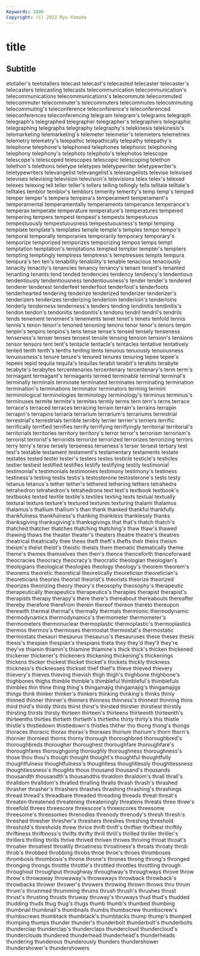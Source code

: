 ```yaml
---
Keywords: 2400
Copyright: (C) 2022 Ryu Yamada
---
```



# title

## Subtitle
etotaller's teetotallers telecast telecast's telecasted telecaster
telecaster's telecasters telecasting telecasts telecommunication telecommunication's telecommunications telecommunications's telecommute telecommuted
telecommuter telecommuter's telecommuters telecommutes telecommuting telecommuting's teleconference teleconference's teleconferenced teleconferences
teleconferencing telegram telegram's telegrams telegraph telegraph's telegraphed telegrapher telegrapher's telegraphers
telegraphic telegraphing telegraphs telegraphy telegraphy's telekinesis telekinesis's telemarketing telemarketing's telemeter
telemeter's telemeters telemetries telemetry telemetry's telepathic telepathically telepathy telepathy's telephone
telephone's telephoned telephones telephonic telephoning telephony telephony's telephoto telephoto's telephotos
telescope telescope's telescoped telescopes telescopic telescoping telethon telethon's telethons teletype
teletypes teletypewriter teletypewriter's teletypewriters televangelist televangelist's televangelists televise televised televises
televising television television's televisions telex telex's telexed telexes telexing tell
teller teller's tellers telling tellingly tells telltale telltale's telltales temblor
temblor's temblors temerity temerity's temp temp's temped temper temper's tempera
tempera's temperament temperament's temperamental temperamentally temperaments temperance temperance's temperas temperate
temperature temperature's temperatures tempered tempering tempers tempest tempest's tempests tempestuous
tempestuously tempestuousness tempestuousness's tempi temping template template's templates temple temple's
temples tempo tempo's temporal temporally temporaries temporarily temporary temporary's temporize
temporized temporizes temporizing tempos temps tempt temptation temptation's temptations tempted
tempter tempter's tempters tempting temptingly temptress temptress's temptresses tempts tempura
tempura's ten ten's tenability tenability's tenable tenacious tenaciously tenacity tenacity's
tenancies tenancy tenancy's tenant tenant's tenanted tenanting tenants tend tended
tendencies tendency tendency's tendentious tendentiously tendentiousness tendentiousness's tender tender's tendered
tenderer tenderest tenderfeet tenderfoot tenderfoot's tenderfoots tenderhearted tendering tenderize tenderized
tenderizer tenderizer's tenderizers tenderizes tenderizing tenderloin tenderloin's tenderloins tenderly tenderness
tenderness's tenders tending tendinitis tendinitis's tendon tendon's tendonitis tendonitis's tendons
tendril tendril's tendrils tends tenement tenement's tenements tenet tenet's tenets
tenfold tennis tennis's tenon tenon's tenoned tenoning tenons tenor tenor's
tenors tenpin tenpin's tenpins tenpins's tens tense tense's tensed tensely
tenseness tenseness's tenser tenses tensest tensile tensing tension tension's tensions
tensor tensors tent tent's tentacle tentacle's tentacles tentative tentatively tented
tenth tenth's tenths tenting tents tenuous tenuously tenuousness tenuousness's tenure
tenure's tenured tenures tenuring tepee tepee's tepees tepid tequila tequila's
tequilas terabit terabit's terabits terabyte terabyte's terabytes tercentenaries tercentenary tercentenary's
term term's termagant termagant's termagants termed terminable terminal terminal's terminally
terminals terminate terminated terminates terminating termination termination's terminations terminator terminators
terming termini terminological terminologies terminology terminology's terminus terminus's terminuses termite
termite's termites termly terms tern tern's terns terrace terrace's terraced
terraces terracing terrain terrain's terrains terrapin terrapin's terrapins terraria terrarium
terrarium's terrariums terrestrial terrestrial's terrestrials terrible terribly terrier terrier's terriers
terrific terrifically terrified terrifies terrify terrifying terrifyingly territorial territorial's territorials
territories territory territory's terror terror's terrorism terrorism's terrorist terrorist's terrorists
terrorize terrorized terrorizes terrorizing terrors terry terry's terse tersely terseness
terseness's terser tersest tertiary test test's testable testament testament's testamentary
testaments testate testates tested tester tester's testers testes testicle testicle's
testicles testier testiest testified testifies testify testifying testily testimonial testimonial's
testimonials testimonies testimony testimony's testiness testiness's testing testis testis's testosterone
testosterone's tests testy tetanus tetanus's tether tether's tethered tethering tethers
tetrahedra tetrahedron tetrahedron's tetrahedrons text text's textbook textbook's textbooks texted
textile textile's textiles texting texts textual textually textural texture texture's
textured textures texturing thalami thalamus thalamus's thallium thallium's than thank
thanked thankful thankfully thankfulness thankfulness's thanking thankless thanklessly thanks thanksgiving
thanksgiving's thanksgivings that that's thatch thatch's thatched thatcher thatches thatching
thatching's thaw thaw's thawed thawing thaws the theater theater's theaters
theatre theatre's theatres theatrical theatrically thee thees theft theft's thefts
their theirs theism theism's theist theist's theistic theists them thematic
thematically theme theme's themes themselves then then's thence thenceforth thenceforward
theocracies theocracy theocracy's theocratic theologian theologian's theologians theological theologies theology
theology's theorem theorem's theorems theoretic theoretical theoretically theoretician theoretician's theoreticians
theories theorist theorist's theorists theorize theorized theorizes theorizing theory theory's
theosophy theosophy's therapeutic therapeutically therapeutics therapeutics's therapies therapist therapist's therapists
therapy therapy's there there's thereabout thereabouts thereafter thereby therefore therefrom
therein thereof thereon thereto thereupon therewith thermal thermal's thermally thermals
thermionic thermodynamic thermodynamics thermodynamics's thermometer thermometer's thermometers thermonuclear thermoplastic thermoplastic's
thermoplastics thermos thermos's thermoses thermostat thermostat's thermostatic thermostats thesauri thesaurus
thesaurus's thesauruses these theses thesis thesis's thespian thespian's thespians theta
they they'd they'll they're they've thiamin thiamin's thiamine thiamine's thick
thick's thicken thickened thickener thickener's thickeners thickening thickening's thickenings thickens
thicker thickest thicket thicket's thickets thickly thickness thickness's thicknesses thickset
thief thief's thieve thieved thievery thievery's thieves thieving thievish thigh
thigh's thighbone thighbone's thighbones thighs thimble thimble's thimbleful thimbleful's thimblefuls
thimbles thin thine thing thing's thingamajig thingamajig's thingamajigs things think
thinker thinker's thinkers thinking thinking's thinks thinly thinned thinner thinner's
thinners thinness thinness's thinnest thinning thins third third's thirdly thirds
thirst thirst's thirsted thirstier thirstiest thirstily thirsting thirsts thirsty thirteen
thirteen's thirteens thirteenth thirteenth's thirteenths thirties thirtieth thirtieth's thirtieths thirty
thirty's this thistle thistle's thistledown thistledown's thistles thither tho thong
thong's thongs thoraces thoracic thorax thorax's thoraxes thorium thorium's thorn
thorn's thornier thorniest thorns thorny thorough thoroughbred thoroughbred's thoroughbreds thorougher
thoroughest thoroughfare thoroughfare's thoroughfares thoroughgoing thoroughly thoroughness thoroughness's those thou
thou's though thought thought's thoughtful thoughtfully thoughtfulness thoughtfulness's thoughtless thoughtlessly
thoughtlessness thoughtlessness's thoughts thous thousand thousand's thousands thousandth thousandth's thousandths
thraldom thraldom's thrall thrall's thralldom thralldom's thralled thralling thralls thrash
thrash's thrashed thrasher thrasher's thrashers thrashes thrashing thrashing's thrashings thread
thread's threadbare threaded threading threads threat threat's threaten threatened threatening
threateningly threatens threats three three's threefold threes threescore threescore's threescores
threesome threesome's threesomes threnodies threnody threnody's thresh thresh's threshed thresher
thresher's threshers threshes threshing threshold threshold's thresholds threw thrice thrift
thrift's thriftier thriftiest thriftily thriftiness thriftiness's thrifts thrifty thrill thrill's
thrilled thriller thriller's thrillers thrilling thrills thrive thrived thriven thrives
thriving throat throat's throatier throatiest throatily throatiness throatiness's throats throaty
throb throb's throbbed throbbing throbs throe throe's throes thromboses thrombosis
thrombosis's throne throne's thrones throng throng's thronged thronging throngs throttle
throttle's throttled throttles throttling through throughout throughput throughway throughway's throughways
throve throw throw's throwaway throwaway's throwaways throwback throwback's throwbacks thrower
thrower's throwers throwing thrown throws thru thrum thrum's thrummed thrumming
thrums thrush thrush's thrushes thrust thrust's thrusting thrusts thruway thruway's
thruways thud thud's thudded thudding thuds thug thug's thugs thumb
thumb's thumbed thumbing thumbnail thumbnail's thumbnails thumbs thumbscrew thumbscrew's thumbscrews
thumbtack thumbtack's thumbtacks thump thump's thumped thumping thumps thunder thunder's
thunderbolt thunderbolt's thunderbolts thunderclap thunderclap's thunderclaps thundercloud thundercloud's thunderclouds thundered
thunderhead thunderhead's thunderheads thundering thunderous thunderously thunders thundershower thundershower's thundershowers
